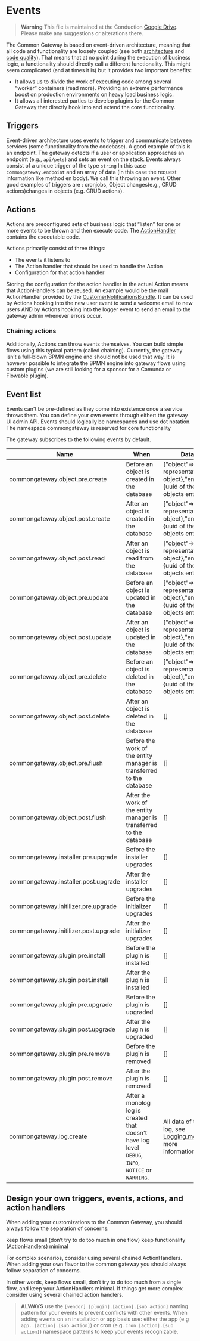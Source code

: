 # Events


> **Warning**
> This file is maintained at the Conduction [Google Drive](https://docs.google.com/document/d/1aeNZ9I8H4iq2XigByu96lJSe3Cw-lMcWx8bcuJBHxcE/edit). Please make any suggestions or alterations there.

The Common Gateway is based on event-driven architecture, meaning that all code and functionality are loosely coupled (see both [architecture](Architecture.md) and [code quality](Code_quality.md)). 
That means that at no point during the execution of business logic, a functionality should directly call a different functionality. 
This might seem complicated (and at times it is) but it provides two important benefits:
- It allows us to divide the work of executing code among several “worker” containers (read more). Providing an extreme performance boost on production environments on heavy load business logic.
- It allows all interested parties to develop plugins for the Common Gateway that directly hook into and extend the core functionality.

## Triggers

Event-driven architecture uses events to trigger and communicate between services (some functionality from the codebase). A good example of this is an endpoint.  The gateway detects if a user or application approaches an endpoint (e.g., `api/pets`) and sets an event on the stack. Events always consist of a unique trigger of the type `string` In this case `commongateway.endpoint` and an array of data (in this case the request information like method en body). We call this throwing an event. Other good examples of triggers are :
cronjobs,
Object changes(e.g., CRUD actions)changes in objects (e.g. CRUD actions).

## Actions

Actions are preconfigured sets of business logic that “listen” for one or more events to be thrown and then execute code. 
The [ActionHandler](Action_handlers.md) contains the executable code.

Actions primarily consist of three things:
- The events it listens to
- The Action handler that should be used to handle the Action
- Configuration for that action handler

Storing the configuration for the action handler in the actual Action means that ActionHandlers can be reused.
An example would be the mail ActionHandler provided by the [CustomerNotificationsBundle](https://github.com/commonGateway/customernotificationsBundle).
It can be used by Actions hooking into the new user event to send a welcome email to new users AND by Actions hooking into the logger event to send an email to the gateway admin whenever errors occur.

### Chaining actions

Additionally, Actions can throw events themselves. You can build simple flows using this typical pattern (called chaining). Currently, the gateway isn’t a full-blown BPMN engine and should not be used that way. It is however possible to integrate the BPMN engine into gateway flows using custom plugins (we are still looking for a sponsor for a Camunda or Flowable plugin).

## Event list

Events can't be pre-defined as they come into existence once a service throws them. You can define your own events through either:
the gateway UI
admin API.
Events should logically be namespaces and use dot notation. The namespace commongateway is reserved for core functionality

The gateway subscribes to the following events by default.

| Name                                  | When                                                                                                     | Data                                                                                |
|---------------------------------------|----------------------------------------------------------------------------------------------------------|-------------------------------------------------------------------------------------|
| commongateway.object.pre.create       | Before an object is created in the database                                                              | ["object"=>{array representation of object},"entity"=>{uuid of the objects entity}] |
| commongateway.object.post.create      | After an object is created in the database                                                               | ["object"=>{array representation of object},"entity"=>{uuid of the objects entity}] |
| commongateway.object.post.read        | After an object is read from the database                                                                | ["object"=>{array representation of object},"entity"=>{uuid of the objects entity}] |
| commongateway.object.pre.update       | Before an object is updated in the database                                                              | ["object"=>{array representation of object},"entity"=>{uuid of the objects entity}] |
| commongateway.object.post.update      | After an object is updated in the database                                                               | ["object"=>{array representation of object},"entity"=>{uuid of the objects entity}] |
| commongateway.object.pre.delete       | Before an object is deleted in the database                                                              | ["object"=>{array representation of object},"entity"=>{uuid of the objects entity}] |
| commongateway.object.post.delete      | After an object is deleted in the database                                                               | []                                                                                  |
| commongateway.object.pre.flush        | Before the work of the entity manager is transferred to the database                                     | []                                                                                  |
| commongateway.object.post.flush       | After the work of the entity manager is transferred to the database                                      | []                                                                                  |
| commongateway.installer.pre.upgrade   | Before the installer upgrades                                                                            | []                                                                                  |
| commongateway.installer.post.upgrade  | After the installer upgrades                                                                             | []                                                                                  |
| commongateway.initilizer.pre.upgrade  | Before the initializer upgrades                                                                          | []                                                                                  |
| commongateway.initilizer.post.upgrade | After the initializer upgrades                                                                           | []                                                                                  |
| commongateway.plugin.pre.install      | Before the plugin is installed                                                                           | []                                                                                  |
| commongateway.plugin.post.install     | After the plugin is installed                                                                            | []                                                                                  |
| commongateway.plugin.pre.upgrade      | Before the plugin is upgraded                                                                            | []                                                                                  |
| commongateway.plugin.post.upgrade     | After the plugin is upgraded                                                                             | []                                                                                  |
| commongateway.plugin.pre.remove       | Before the plugin is removed                                                                             | []                                                                                  |
| commongateway.plugin.post.remove      | After the plugin is removed                                                                              | []                                                                                  |
| commongateway.log.create              | After a monolog log is created that doesn't have log level `DEBUG`, `INFO`, `NOTICE` or `WARNING`. | All data of the log, see [Logging.md](Logging.md) for more information.             |



## Design your own triggers, events, actions, and action handlers

When adding your customizations to the Common Gateway, you should always follow the separation of concerns:

keep flows small (don’t try to do too much in one flow)
keep functionality ([ActionHandlers](Action_handlers.md)) minimal

For complex scenarios, consider using several chained ActionHandlers.
When adding your own flavor to the common gateway you should always follow separation of concerns.

In other words, keep flows small, don’t try to do too much from a single flow, and keep your ActionHandlers minimal. If things get more complex consider using several chained action handlers.

> **ALWAYS** use the `[vendor].[plugin].[action].[sub action]` naming pattern for your events to prevent conflicts with other events. When adding events on an installation or app basis use: either the app (e.g `app..[action].[sub action]`) or cron (e.g. `cron.[action].[sub action]`) namespace patterns to keep your events recognizable.